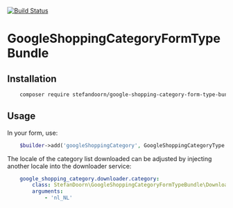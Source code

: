 [![Build Status](https://travis-ci.org/stefandoorn/GoogleShoppingCategoryFormTypeBundle.svg?branch=master)](https://travis-ci.org/stefandoorn/GoogleShoppingCategoryFormTypeBundle)

# GoogleShoppingCategoryFormTypeBundle

## Installation

```bash
    composer require stefandoorn/google-shopping-category-form-type-bundle
``` 

## Usage

In your form, use:

```php
    $builder->add('googleShoppingCategory', GoogleShoppingCategoryType::class);
```

The locale of the category list downloaded can be adjusted by injecting another locale into the downloader service:

```yaml
    google_shopping_category.downloader.category:
        class: StefanDoorn\GoogleShoppingCategoryFormTypeBundle\Downloader\GoogleShoppingCategoryList
        arguments:
            - 'nl_NL'
```
